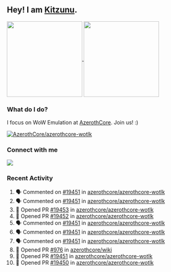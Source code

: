 ## Hey! I am [Kitzunu](https://Github.com/Kitzunu).

<!--
[![Kitzunu's Github stats](https://github-readme-stats.vercel.app/api?username=kitzunu&theme=github_dark&show_icons=true&number_format=long)](https://github.com/Kitzunu)

[![Kitzunu's Language stats](https://github-readme-stats.vercel.app/api/top-langs/?username=Kitzunu&layout=donut&theme=github_dark)](https://github.com/Kitzunu)
-->

<a href="https://github.com/Kitzunu">
  <img height=200 align="center" src="https://github-readme-stats.vercel.app/api?username=kitzunu&theme=github_dark&show_icons=true&number_format=long" />
</a>
<a href="https://github.com/Kitzunu">
  <img height=200 align="center" src="https://github-readme-stats.vercel.app/api/top-langs/?username=Kitzunu&layout=donut&theme=github_dark" />
</a>

### What do I do?

I focus on WoW Emulation at [AzerothCore](https://github.com/AzerothCore). Join us! :)

[![AzerothCore/azerothcore-wotlk](https://github-readme-stats.vercel.app/api/pin/?username=AzerothCore&repo=azerothcore-wotlk&theme=github_dark&show_owner=true)](https://github.com/azerothcore/azerothcore-wotlk)

### Connect with me
[![](https://img.shields.io/badge/AzerothCore%20Discord-Connect%20with%20me!-green)](https://discord.com/invite/gkt4y2x)

### Recent Activity

<!--START_SECTION:activity-->
1. 🗣 Commented on [#19451](https://github.com/azerothcore/azerothcore-wotlk/pull/19451#issuecomment-2241324130) in [azerothcore/azerothcore-wotlk](https://github.com/azerothcore/azerothcore-wotlk)
2. 🗣 Commented on [#19451](https://github.com/azerothcore/azerothcore-wotlk/pull/19451#issuecomment-2241196922) in [azerothcore/azerothcore-wotlk](https://github.com/azerothcore/azerothcore-wotlk)
3. 💪 Opened PR [#19453](https://github.com/azerothcore/azerothcore-wotlk/pull/19453) in [azerothcore/azerothcore-wotlk](https://github.com/azerothcore/azerothcore-wotlk)
4. 💪 Opened PR [#19452](https://github.com/azerothcore/azerothcore-wotlk/pull/19452) in [azerothcore/azerothcore-wotlk](https://github.com/azerothcore/azerothcore-wotlk)
5. 🗣 Commented on [#19451](https://github.com/azerothcore/azerothcore-wotlk/pull/19451#issuecomment-2241182352) in [azerothcore/azerothcore-wotlk](https://github.com/azerothcore/azerothcore-wotlk)
6. 🗣 Commented on [#19451](https://github.com/azerothcore/azerothcore-wotlk/pull/19451#issuecomment-2241181574) in [azerothcore/azerothcore-wotlk](https://github.com/azerothcore/azerothcore-wotlk)
7. 🗣 Commented on [#19451](https://github.com/azerothcore/azerothcore-wotlk/pull/19451#issuecomment-2241180872) in [azerothcore/azerothcore-wotlk](https://github.com/azerothcore/azerothcore-wotlk)
8. 💪 Opened PR [#976](https://github.com/azerothcore/wiki/pull/976) in [azerothcore/wiki](https://github.com/azerothcore/wiki)
9. 💪 Opened PR [#19451](https://github.com/azerothcore/azerothcore-wotlk/pull/19451) in [azerothcore/azerothcore-wotlk](https://github.com/azerothcore/azerothcore-wotlk)
10. 💪 Opened PR [#19450](https://github.com/azerothcore/azerothcore-wotlk/pull/19450) in [azerothcore/azerothcore-wotlk](https://github.com/azerothcore/azerothcore-wotlk)
<!--END_SECTION:activity-->
